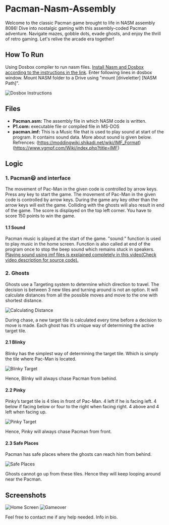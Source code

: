 # Pacman-Nasm-Assembly
Welcome to the classic Pacman game brought to life in NASM assembly 8086! Dive into nostalgic gaming with this assembly-coded Pacman adventure. Navigate mazes, gobble dots, evade ghosts, and enjoy the thrill of retro gaming. Let's relive the arcade era together!

## How To Run
Using Dosbox compiler to run nasm files. [Install Nasm and Dosbox according to the instructions in the link](https://theiteducation.com/how-to-install-nasm-on-windows-10-how-to-type-and-run-assembly-language-program/).
Enter following lines in dosbox window. Mount NASM folder to a Drive  using "mount [driveletter] [NASM Path]".

![Dosbox Instructions](https://github.com/Usman-N123/Pacman-Nasm-Assembly/assets/155843127/694f3149-6195-43ff-99ad-f6e7bbdc6df7)
## Files
- **Pacman.asm:**  The assembly file in which NASM code is written.
- **P1.com:**  executable file or compiled file in MS-DOS
- **pacman.imf:** This is a Music file that is used to play sound at start of the program. It contains sound data. More about sound is given below. Refrences: (https://moddingwiki.shikadi.net/wiki/IMF_Format) (https://www.vgmpf.com/Wiki/index.php?title=IMF)

## Logic
### 1. Pacman😃 and interface
The movement of Pac-Man in the given code is controlled by arrow keys. Press any key to start the game. The movement of Pac-Man in the given code is controlled by arrow keys. During the game any key other than the arrow keys will exit the game. Colliding with the ghosts will also result in end of the game. The score is displayed on the top left corner. You have to score 150 points to win the game.
#### 1.1 Sound
Pacman music is played at the start of the game. "sound:" function is used to play music in the home screen. Function is also called at end of the program once to stop the beep sound which remains stuck in speakers. [Playing sound using imf files is explained completely in this video(Check video description for source code).](https://www.youtube.com/watch?v=ifqq7reyNa0)
### 2. Ghosts
Ghosts use a Targeting system to determine which direction to travel. The decision is between 3 new tiles and turning around is not an option. It will calculate distances from all the possible moves and move to the one with shortest distance.

![Calculating Distance](https://github.com/Usman-N123/Pacman-Nasm-Assembly/assets/155843127/13870eed-b052-44af-8f81-9055a3e50eb9)

During chase, a new target tile is calculated every time before a decision to move is made. Each ghost has it’s unique way of determining the active target tile.
#### 2.1 Blinky
Blinky has the simplest way of determining the target tile. Which is simply the tile where Pac-Man is located.

![Blinky Target](https://github.com/Usman-N123/Pacman-Nasm-Assembly/assets/155843127/2d0794f9-4864-41b7-b488-0694423e0627)

Hence, Blinky will always chase Pacman from behind.
#### 2.2 Pinky
Pinky’s target tile is 4 tiles in front of Pac-Man. 4 left if he is facing left. 4 below if facing below or four to the right when facing right.
4 above and 4 left when facing up.

![Pinky Target](https://github.com/Usman-N123/Pacman-Nasm-Assembly/assets/155843127/88a1b28b-5f25-4ebb-9f84-6ad9e4b774e4)

Hence, Pinky will always chase Pacman from front.
#### 2.3 Safe Places
Pacman has safe places where the ghosts can reach him from behind.

![Safe Places](https://github.com/Usman-N123/Pacman-Nasm-Assembly/assets/155843127/0d260710-3c76-4376-8054-a48586ec2363)

Ghosts cannot go up from these tiles. Hence they will keep looping around near the Pacman.

## Screenshots
![Home Screen](https://github.com/Usman-N123/Pacman-Nasm-Assembly/assets/155843127/9f5ce47b-fbc6-43f1-be6a-6b14117682b1)
![Gameover](https://github.com/Usman-N123/Pacman-Nasm-Assembly/assets/155843127/2ff4f2ac-efff-49ba-9d2a-6b3bce3315bf)

Feel free to contact me if any help needed. Info in bio.

